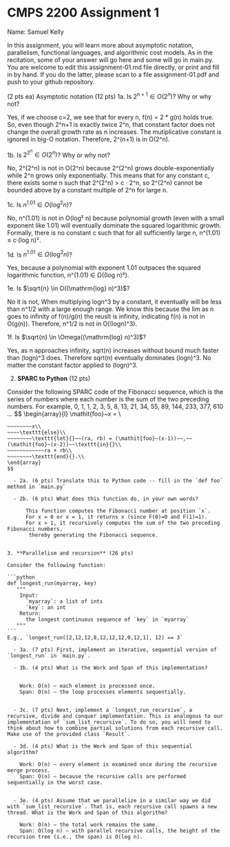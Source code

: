 

# CMPS 2200 Assignment 1

Name: Samuel Kelly

In this assignment, you will learn more about asymptotic notation, parallelism, functional languages, and algorithmic cost models. As in the recitation, some of your answer will go here and some will go in main.py. You are welcome to edit this assignment-01.md file directly, or print and fill in by hand. If you do the latter, please scan to a file assignment-01.pdf and push to your github repository.

(2 pts ea) Asymptotic notation (12 pts)
1a. Is $2^{n+1} \in O(2^n)$? Why or why not?

Yes, if we choose c=2, we see that for every n, f(n) = 2 * g(n) holds true. So, even though 2^n+1 is exactly twice 2^n, that constant factor does not change the overall growth rate as n increases. The mutiplicative constant is ignored in big-O notation. Therefore, 2^(n+1) is in O(2^n).

1b. Is $2^{2^n} \in O(2^n)$? Why or why not?

No, 2^(2^n) is not in O(2^n) because 2^(2^n) grows double-exponentially while 2^n grows only exponentially. This means that for any constant c, there exists some n such that 2^(2^n) > c · 2^n, so 2^(2^n) cannot be bounded above by a constant multiple of 2^n for large n.

1c. Is $n^{1.01} \in O(\mathrm{log}^2 n)$?

No, n^(1.01) is not in O(log² n) because polynomial growth (even with a small exponent like 1.01) will eventually dominate the squared logarithmic growth. Formally, there is no constant c such that for all sufficiently large n, n^(1.01) ≤ c·(log n)².

1d. Is $n^{1.01} \in \Omega(\mathrm{log}^2 n)$?

Yes, because a polynomial with exponent 1.01 outpaces the squared logarithmic function, n^(1.01) ∈ Ω((log n)²).

1e. Is $\sqrt{n} \in O((\mathrm{log} n)^3)$?

No it is not, When multiplying logn^3 by a constant, it eventually will be less than n^1/2 with a large enough range. We know this because the lim as n goes to infinity of f(n)/g(n) the reuslt is infinity, indicating f(n) is not in O(g(n)). Therefore, n^1/2 is not in O((logn)^3).

1f. Is $\sqrt{n} \in \Omega((\mathrm{log} n)^3)$?

Yes, as n approaches infinity, sqrt(n) increases without bound much faster than (logn)^3 does. Therefore sqrt(n) eventually dominates (logn)^3. No matter the constant factor applied to (logn)^3.

2. **SPARC to Python** (12 pts)

Consider the following SPARC code of the Fibonacci sequence, which is the series of numbers where each number is the sum of the two preceding numbers. For example, 0, 1, 1, 2, 3, 5, 8, 13, 21, 34, 55, 89, 144, 233, 377, 610 ... 
$$
\begin{array}{l}
\mathit{foo}~x =   \\
~~~~\texttt{if}{}~~x \le 1~~\texttt{then}{}\\
~~~~~~~~x\\   
~~~~\texttt{else}\\
~~~~~~~~\texttt{let}{}~~(ra, rb) = (\mathit{foo}~(x-1))~~,~~(\mathit{foo}~(x-2))~~\texttt{in}{}\\  
~~~~~~~~~~~~ra + rb\\  
~~~~~~~~\texttt{end}{}.\\
\end{array}
$$ 

  - 2a. (6 pts) Translate this to Python code -- fill in the `def foo` method in `main.py`  

  - 2b. (6 pts) What does this function do, in your own words?  

      This function computes the Fibonacci number at position `x`.
      For x = 0 or x = 1, it returns x (since F(0)=0 and F(1)=1).
      For x > 1, it recursively computes the sum of the two preceding Fibonacci numbers,
       thereby generating the Fibonacci sequence.
  

3. **Parallelism and recursion** (26 pts)

Consider the following function:  

```python
def longest_run(myarray, key)
   """
    Input:
      `myarray`: a list of ints
      `key`: an int
    Return:
      the longest continuous sequence of `key` in `myarray`
   """
```
E.g., `longest_run([2,12,12,8,12,12,12,0,12,1], 12) == 3`  
 
  - 3a. (7 pts) First, implement an iterative, sequential version of `longest_run` in `main.py`.  

  - 3b. (4 pts) What is the Work and Span of this implementation?  


    Work: O(n) – each element is processed once.
    Span: O(n) – the loop processes elements sequentially.


  - 3c. (7 pts) Next, implement a `longest_run_recursive`, a recursive, divide and conquer implementation. This is analogous to our implementation of `sum_list_recursive`. To do so, you will need to think about how to combine partial solutions from each recursive call. Make use of the provided class `Result`.   

  - 3d. (4 pts) What is the Work and Span of this sequential algorithm?  

    Work: O(n) – every element is examined once during the recursive merge process.
    Span: O(n) – because the recursive calls are performed sequentially in the worst case.


  - 3e. (4 pts) Assume that we parallelize in a similar way we did with `sum_list_recursive`. That is, each recursive call spawns a new thread. What is the Work and Span of this algorithm?  

    Work: O(n) – the total work remains the same.
    Span: O(log n) – with parallel recursive calls, the height of the recursion tree (i.e., the span) is O(log n).

